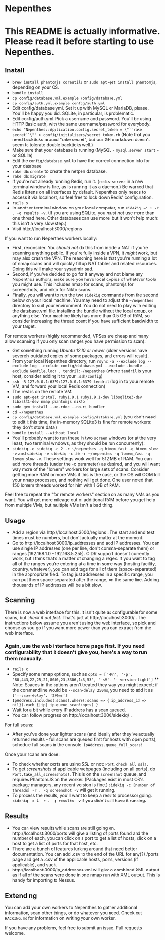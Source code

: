 # Nepenthes

# This README is actually informative. Please read it before starting to use Nepenthes.

## Install
* `brew install phantomjs coreutils` or `sudo apt-get install phantomjs`, depending on your OS.
* `bundle install`
* `cp config/database.yml.example config/database.yml` 
* `cp config/auth.yml.example config/auth.yml`
* Edit config/database.yml. Set it up with MySQL or MariaDB, please. You'll be happy you did. SQLite, in particular, is problematic.
* Edit config/auth.yml. Pick a username and password. You'll be using HTTP Basic auth, with the same username/password for everybody.
* `echo "Nepenthes::Application.config.secret_token = \"``rake secret``\"" > config/initializers/secret_token.rb` (Note that you need backticks around "rake secret", but our GH markdown doesn't seem to tolerate double backticks well.)
* Make sure that your database is running (MySQL - `mysql.server start` - or SQLite)
* Edit the `config/database.yml` to have the correct connection info for your database
* `rake db:create` to create the netpen database.
* `rake db:migrate`
* If you're not already running Redis, run it. (`redis-server` in a new terminal window is fine, as is running it as a daemon.) Be warned that Redis listens on all interfaces by default. Nepenthes only needs to access it via localhost, so feel free to lock down Redis' configuration.
* `rails s`
* In another terminal window on your local computer, run `sidekiq -c 1 -r . -q results -v`. (If you are using SQLite, you *must not* use more than one thread here. Other databases can use more, but it won't help much: this isn't a very slow step.)
* Visit http://localhost:3000/regions

If you want to run Nepenthes workers locally:
* First, reconsider. You *should not* do this from inside a NAT if you're scanning anything public. If you're fully inside a VPN, it *might* work, but may also crash the VPN. The reasoning here is that you're running a lot of nmap scans and will quickly fill up NAT tables and related resources. Doing this will make your sysadmin sad.
* Second, if you've decided to go for it anyway and not blame any Nepenthes authors, make sure you have local copies of whatever tools you might use. This includes nmap for scans, phantomjs for screenshots, and nikto for Nikto scans.
* Finally, you will want to run the two `sidekiq` commands from the second below on your local machine. You may need to adjust the `~/nepenthes` directory to suit your environment. You do not need to play with editing the database.yml file, installing the bundle without the local group, or anything else. Your machine likely has more than 0.5 GB of RAM, so consider increasing the thread count if you have sufficient bandwidth to your target.

For remote workers (highly recommended, VPSes are cheap and many allow scanning if you only scan ranges you have permission to scan):

* Get something running *Ubuntu 12.10 or newer* (older versions have severely outdated copies of some packages, and errors will result).
* From your local Nepenthes directory, run `rsync -a --exclude log --exclude log --exclude config/database.yml --exclude .bundle --exclude Gemfile.lock . tendril:~/nepenthes` (where `tendril` is your host, consider adding it to your `.ssh/config`)
* `ssh -R 127.0.0.1:6379:127.0.0.1:6379 tendril` (log in to your remote VM, and forward your local Redis connection)
* The rest is on the remote VM:
* `sudo apt-get install ruby1.9.1 ruby1.9.1-dev libsqlite3-dev libxslt1-dev nmap phantomjs nikto`
* `sudo gem install --no-rdoc --no-ri bundler`
* `cd ~/nepenthes`
* `cp config/database.yml.example config/database.yml` (you don't need to edit it this time, the in-memory SQLite3 is fine for remote workers: they don't store data.)
* `bundle install --without local`
* You'll probably want to run these in two `screen` windows (or at the very least, two terminal windows, as they should be run concurrently):
* `sidekiq -e sidekiq -c 2 -r ~/nepenthes -q himem_fast -q himem_slow -v` and `sidekiq -e sidekiq -c 20 -r ~/nepenthes -q lomem_fast -q lomem_slow -v`. These settings work well for 512 MB of RAM. You can add more threads (under the -c parameter) as desired, and you will want way more of the "lomem" workers for large sets of scans. Consider getting more RAM or more VMs if this is the case, or the OS will OOM kill your nmap processes, and nothing will get done. One user noted that 150 lomem threads worked for him with 1 GB of RAM.

Feel free to repeat the "for remote workers" section on as many VMs as you want. You will get more mileage out of additional RAM before you get help from multiple VMs, but multiple VMs isn't a bad thing.

## Usage
* Add a region via http://localhost:3000/regions . The start and end test times must be numbers, but don't actually matter at the moment.
* Go to http://localhost:3000/ip_addresses and add IP addresses. You can use single IP addresses (one per line, don't comma-separate them) or ranges (192.168.1.0 - 192.168.5.255). CIDR support doesn't currently work, but I think that's a matter of changing a regex. If you want to tag all of the ranges you're entering at a time in some way (hosting facility, country, whatever), you can add tags for all of them (space-separated) in the appropriate field. To tag just addresses in a specific range, you can put them space-separated after the range, on the same line. Adding thousands of IP addresses will be a bit slow.

## Scanning

There is now a web interface for this. It isn't quite as configurable for some scans, but *check it out first*. That's just at http://localhost:3000/ . The instructions below assume you aren't using the web interface, so pick and choose as you go if you want more power than you can extract from the web interface.

### Again, use the web interface home page first. If you need configurability that it doesn't give you, here's a way to run them manually.

* `rails c`
* Specify some nmap options, such as `opts = ['-Pn', '-p', '80,443,22,25,21,8080,23,3306,143,53', '-sV', '--version-light']`
** Note: Spaces in the options aren't treated they way you might expect; if the commandline would be `--scan-delay 250ms`, you need to add it as `['--scan-delay', '250ms']`
* `IpAddress.includes(:scans).where(:scans => {:ip_address_id => nil}).each {|ip| ip.queue_scan!(opts) }`
* Wait for a bit while every IP address has a scan queued.
* You can follow progress on http://localhost:3000/sidekiq/ .

For full scans:

* After you've done your lighter scans (and ideally after they've actually returned results - full scans are queued first for hosts with open ports), schedule full scans in the console: `IpAddress.queue_full_scans!`

Once your scans are done:

* To check whether ports are using *SSL* or not: `Port.check_all_ssl!`.
* To get *screenshots* of applicable webpages (including on all ports), do `Port.take_all_screenshots!`. This is on the `screenshot` queue, and requires PhantomJS on the worker. (Packages exist in most OS's package managers, any recent version is fine.) `sidekiq -c [number of threads] -r . -q screenshot -v` will get it running.
* To process the results, you'll want to keep a results processor going. `sidekiq -c 1 -r . -q results -v` if you didn't still have it running.

## Results

* You can view results while scans are still going on. http://localhost:3000/ports will give a listing of ports found and the number of each, you can click on a port to get a list of hosts, click on a host to get a list of ports for that host, etc.
* There are a bunch of features lurking around that need better documentation. You can add .csv to the end of the URL for any(?) /ports page and get a .csv of the applicable hosts, ports, versions (if applicable), and such.
* http://localhost:3000/ip_addresses.xml will give a combined XML output as if all of the scans were done in one nmap run with XML output. This is handy for importing to Nessus.

## Extending

You can add your own workers to Nepenthes to gather additional information, scan other things, or do whatever you need. Check out `HACKING.md` for information on writing your own worker.

If you have any problems, feel free to submit an issue. Pull requests welcome.
